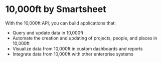 # 10,000ft by Smartsheet

With the 10,000ft API, you can build applications that:

- Query and update data in 10,000ft
- Automate the creation and updating of projects, people, and places in 10,000ft
- Visualize data from 10,000ft in custom dashboards and reports
- Integrate data from 10,000ft with other enterprise systems
